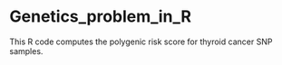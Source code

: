# Genetics_problem_in_R
This R code computes the polygenic risk score for thyroid cancer SNP samples.
